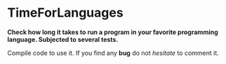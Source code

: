 # TimeForLanguages
**Check how long it takes to run a program in your favorite programming language. Subjected to several tests.**

Compile code to use it.
If you find any **bug** do not _hesitate_ to comment it.
